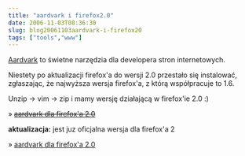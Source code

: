 ```yaml
---
title: "aardvark i firefox2.0"
date: 2006-11-03T08:36:30
slug: blog20061103aardvark-i-firefox20
tags: ["tools","www"]
---
```

<html><body><a href="http://karmatics.com/aardvark/" title="aardvark">Aardvark</a> to świetne narzędzia dla developera stron internetowych.


Niestety po aktualizacji firefox'a do wersji 2.0 przestało się instalować, zgłaszając, że najwyższa wersja firefox'a, z którą współpracuje to 1.6.



Unzip -&gt; vim -&gt; zip i mamy wersję działającą w firefox'ie 2.0 :)



» <del datetime="2006-12-21T08:24:18+00:00"><a href="http://onjin.net/files/aardvark-2.0.xpi" title="aardvark dla firefox'a 2.0">aardvark dla firefox'a 2.0</a></del>



<strong>aktualizacja:</strong> jest juz oficjalna wersja dla firefox'a 2

» <a href="https://addons.mozilla.org/firefox/4111/" title="aardvark dla firefox'a 2.0">aardvark dla firefox'a 2.0</a></body></html>